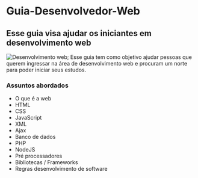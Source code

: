 # Guia-Desenvolvedor-Web
## Esse guia visa ajudar os iniciantes em desenvolvimento web
![Desenvolvimento web](https://dkrn4sk0rn31v.cloudfront.net/2018/08/17172630/desenvolvedor-web.png);
Esse guia tem como objetivo ajudar pessoas que querem ingressar na área de desenvolvimento web e procuram um norte para poder iniciar seus estudos. <br>

### Assuntos abordados

- O que é a web
- HTML
- CSS 
- JavaScript 
- XML
- Ajax
- Banco de dados
- PHP
- NodeJS
- Pré processadores
- Bibliotecas / Frameworks
- Regras desenvolvimento de software
